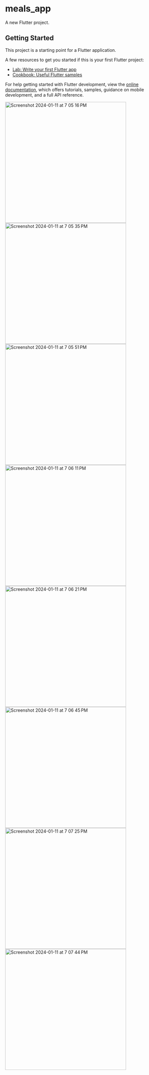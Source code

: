 # meals_app

A new Flutter project.

## Getting Started

This project is a starting point for a Flutter application.

A few resources to get you started if this is your first Flutter project:

- [Lab: Write your first Flutter app](https://docs.flutter.dev/get-started/codelab)
- [Cookbook: Useful Flutter samples](https://docs.flutter.dev/cookbook)

For help getting started with Flutter development, view the
[online documentation](https://docs.flutter.dev/), which offers tutorials,
samples, guidance on mobile development, and a full API reference.

<img width="389" alt="Screenshot 2024-01-11 at 7 05 16 PM" src="https://github.com/ShabnuSaman/meals_App_flutter/assets/143529541/43de9017-b770-448d-8a06-ed9713b8b3e5">
<img width="389" alt="Screenshot 2024-01-11 at 7 05 35 PM" src="https://github.com/ShabnuSaman/meals_App_flutter/assets/143529541/ccd79b1a-f4b3-4288-a7fd-18600b1a9f28">
<img width="389" alt="Screenshot 2024-01-11 at 7 05 51 PM" src="https://github.com/ShabnuSaman/meals_App_flutter/assets/143529541/9f4c9130-d3de-4353-acaa-f34c27a2831d">
<img width="389" alt="Screenshot 2024-01-11 at 7 06 11 PM" src="https://github.com/ShabnuSaman/meals_App_flutter/assets/143529541/b306885c-51ae-479b-b49a-12d7f30a0b51">
<img width="389" alt="Screenshot 2024-01-11 at 7 06 21 PM" src="https://github.com/ShabnuSaman/meals_App_flutter/assets/143529541/e070e387-df3d-4bdf-ba8d-56ea3d04109e">
<img width="389" alt="Screenshot 2024-01-11 at 7 06 45 PM" src="https://github.com/ShabnuSaman/meals_App_flutter/assets/143529541/41f0a131-142d-4837-9976-419e393f9f14">
<img width="389" alt="Screenshot 2024-01-11 at 7 07 25 PM" src="https://github.com/ShabnuSaman/meals_App_flutter/assets/143529541/71b52d54-0db6-4600-ab63-ec227100e7d8">
<img width="389" alt="Screenshot 2024-01-11 at 7 07 44 PM" src="https://github.com/ShabnuSaman/meals_App_flutter/assets/143529541/afa48729-20b7-4a61-bf66-e7c95df55817">

